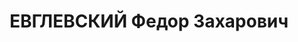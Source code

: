 ---
title: ЕВГЛЕВСКИЙ Федор Захарович
description: 'Род. 15.05.1896, Ильинский р-н, ст-ца Новолокинская, русский, обр.:
  начальное, б/п. Проживал: Кропоткинский р-н, ст-ца Кавказская. Бухгалтер инкубаторной
  станции в ст-це Кавказской

  Арестован 02.06.1937. Обв. в том, что был участником антисоветской повстанческой
  организации. Приговор: Верховный суд СССР, 14.12.1937 – ВМН. Расстрелян 14.12.1937,
  в г. Ростове-на-Дону.

  Реабилитирован президиумом Ростовского областного суда 04.11.1960'
---